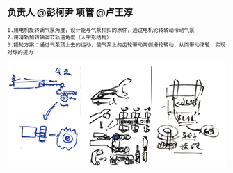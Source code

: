 ## 负责人 @彭柯尹    项管 @卢王淳 
    1.用电机旋转调气泵角度，设计能与气泵相扣的原件，通过电机轮转转动带动气泵
    2.用滑轨加转轴调节轨道角度（人字形结构）
    3.搓轮方案：通过气泵顶上去的运动，使气泵上的齿轮带动两侧滑轮转动，从而带动滚轮，实现对球的搓力
![输入图片说明](../../image.png)